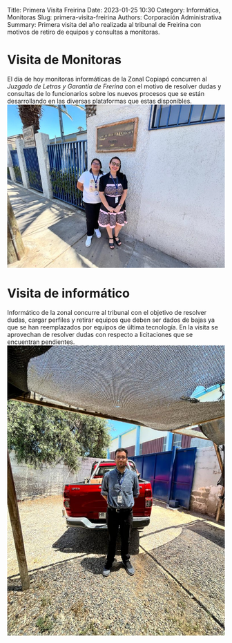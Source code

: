 Title: Primera Visita Freirina
Date: 2023-01-25 10:30
Category: Informática, Monitoras
Slug: primera-visita-freirina
Authors: Corporación Administrativa
Summary: Primera visita del año realizada al tribunal de Freirina con motivos de retiro de equipos y consultas a monitoras.

# Visita de Monitoras

El día de hoy monitoras informáticas de la Zonal Copiapó concurren al *Juzgado de Letras y Garantía de Frerina* con el motivo de resolver dudas y consultas de lo funcionarios sobre los nuevos procesos que se están desarrollando en las diversas plataformas que estas disponibles.
![Carlos](images/Pic-1.jpeg)

# Visita de informático

Informático de la zonal concurre al tribunal con el objetivo de resolver dudas, cargar perfiles y retirar equipos que deben ser dados de bajas ya que se han reemplazados por equipos de última tecnología.
En la visita se aprovechan de resolver dudas con respecto a licitaciones que se encuentran pendientes.
![Carlos](images/Pic-2.jpeg)